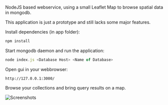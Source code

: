 NodeJS based webservice, using a small Leaflet Map to browse spatial data in mongodb.

This application is just a prototype and still lacks some major features.

Install dependencies (in app folder):
```js
npm install 
```

Start mongodb daemon and run the application:
```js
node index.js <Database Host> <Name of Database>
```

Open gui in your webbrowser:
```
http://127.0.0.1:3000/
```

Browse your collections and bring query results on a map.

![Screenshots](https://raw.github.com/buddebej/mongodb_GeodataBrowser/master/screenshots/gui_screenshot.png) 
